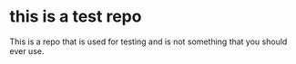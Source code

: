 # this is a test repo

This is a repo that is used for testing and is not something that you should
ever use.